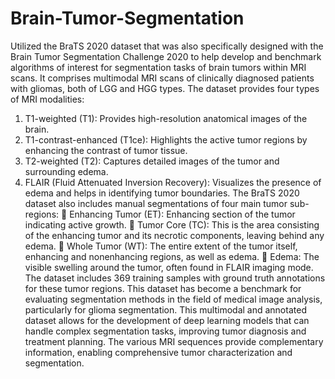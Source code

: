 # Brain-Tumor-Segmentation

Utilized the BraTS 2020 dataset that was also specifically designed with the
Brain Tumor Segmentation Challenge 2020 to help develop and benchmark algorithms of
interest for segmentation tasks of brain tumors within MRI scans. It comprises multimodal
MRI scans of clinically diagnosed patients with gliomas, both of LGG and HGG types. The
dataset provides four types of MRI modalities:
1. T1-weighted (T1): Provides high-resolution anatomical images of the brain.
2. T1-contrast-enhanced (T1ce): Highlights the active tumor regions by enhancing the
contrast of tumor tissue.
3. T2-weighted (T2): Captures detailed images of the tumor and surrounding edema.
4. FLAIR (Fluid Attenuated Inversion Recovery): Visualizes the presence of edema
and helps in identifying tumor boundaries.
The BraTS 2020 dataset also includes manual segmentations of four main tumor sub-regions:
 Enhancing Tumor (ET): Enhancing section of the tumor indicating active growth.
 Tumor Core (TC): This is the area consisting of the enhancing tumor and its necrotic
components, leaving behind any edema.
 Whole Tumor (WT): The entire extent of the tumor itself, enhancing and nonenhancing
regions, as well as edema.
 Edema: The visible swelling around the tumor, often found in FLAIR imaging mode.
The dataset includes 369 training samples with ground truth annotations for these tumor
regions. This dataset has become a benchmark for evaluating segmentation methods in the field
of medical image analysis, particularly for glioma segmentation.
This multimodal and annotated dataset allows for the development of deep learning
models that can handle complex segmentation tasks, improving tumor diagnosis and treatment
planning. The various MRI sequences provide complementary information, enabling
comprehensive tumor characterization and segmentation.
